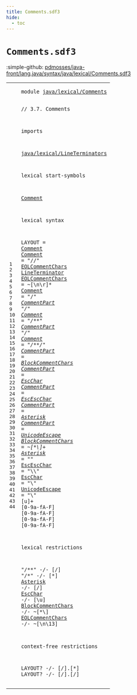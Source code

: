 ```yaml
---
title: Comments.sdf3
hide:
  - toc
---
```


# `Comments.sdf3`

:simple-github: [pdmosses/java-front/lang.java/syntax/java/lexical/Comments.sdf3]

[pdmosses/java-front/lang.java/syntax/java/lexical/Comments.sdf3]: https://github.com/pdmosses/java-front/blob/master/lang.java/syntax/java/lexical/Comments.sdf3 "The source file on GitHub"

<div class="sdf3"><table class="highlighttable"><tbody><tr><td class="linenos"><div class="linenodiv"><pre><span></span>1
2
3
4
5
6
7
8
9
10
11
12
13
14
15
16
17
18
19
20
21
22
23
24
25
26
27
28
29
30
31
32
33
34
35
36
37
38
39
40
41
42
43
44
</pre></div></td>
<td class="code"><pre><code><span class="keyword">module</span> <a href="../Main.sdf3#java/lexical/Comments_69_90" id="java/lexical/Comments_7_28" title="Referenced at ../Main.sdf3 line 6">java/lexical/Comments</a>

<span class="layout">// 3.7. Comments</span>

<span class="keyword">imports</span>

  <a href="../LineTerminators.sdf3#java/lexical/LineTerminators_7_35" id="java/lexical/LineTerminators_59_87" title="Defined at ../LineTerminators.sdf3 line 1">java/lexical/LineTerminators</a>

<span class="keyword">lexical start-symbols</span>
  
  <a href="#Comment_162_169" id="Comment_116_123" title="Defined at line 16, 18, 19, 20">Comment</a>

<span class="keyword">lexical syntax</span>

  <span class="keyword">LAYOUT</span> = <a href="#Comment_162_169" id="Comment_152_159" title="Defined at line 16, 18, 19, 20">Comment</a>
  <a href="#Comment_152_159" id="Comment_162_169" title="Referenced at line 15">Comment</a> = <span class="cons_Lit">"//"</span> <a href="#EOLCommentChars_210_225" id="EOLCommentChars_177_192" title="Defined at line 17">EOLCommentChars</a> <a href="../LineTerminators.sdf3#LineTerminator_81_95" id="LineTerminator_193_207" title="Defined at ../LineTerminators.sdf3 line 7, 8, 9, 10">LineTerminator</a>
  <a href="#EOLCommentChars_760_775" id="EOLCommentChars_210_225" title="Referenced at line 39">EOLCommentChars</a> = ~[\n\r]*
  <a href="#Comment_152_159" id="Comment_239_246" title="Referenced at line 15">Comment</a> = <span class="cons_Lit">"/*"</span> <a href="#CommentPart_329_340" id="CommentPart_254_265" title="Defined at line 21, 22, 23, 24, 25">CommentPart</a>* <span class="cons_Lit">"*/"</span>
  <a href="#Comment_152_159" id="Comment_274_281" title="Referenced at line 15">Comment</a> = <span class="cons_Lit">"/**"</span> <a href="#CommentPart_329_340" id="CommentPart_290_301" title="Defined at line 21, 22, 23, 24, 25">CommentPart</a>* <span class="cons_Lit">"*/"</span>
  <a href="#Comment_152_159" id="Comment_310_317" title="Referenced at line 15">Comment</a> = <span class="cons_Lit">"/**/"</span>
  <a href="#CommentPart_290_301" id="CommentPart_329_340" title="Referenced at line 19">CommentPart</a> = <a href="#BlockCommentChars_469_486" id="BlockCommentChars_343_360" title="Defined at line 26">BlockCommentChars</a>
  <a href="#CommentPart_290_301" id="CommentPart_363_374" title="Referenced at line 19">CommentPart</a> = <a href="#EscChar_539_546" id="EscChar_377_384" title="Defined at line 29">EscChar</a>
  <a href="#CommentPart_290_301" id="CommentPart_387_398" title="Referenced at line 19">CommentPart</a> = <a href="#EscEscChar_517_527" id="EscEscChar_401_411" title="Defined at line 28">EscEscChar</a>
  <a href="#CommentPart_290_301" id="CommentPart_414_425" title="Referenced at line 19">CommentPart</a> = <a href="#Asterisk_500_508" id="Asterisk_428_436" title="Defined at line 27">Asterisk</a>
  <a href="#CommentPart_290_301" id="CommentPart_439_450" title="Referenced at line 19">CommentPart</a> = <a href="#UnicodeEscape_556_569" id="UnicodeEscape_453_466" title="Defined at line 30">UnicodeEscape</a>
  <a href="#BlockCommentChars_728_745" id="BlockCommentChars_469_486" title="Referenced at line 38">BlockCommentChars</a> = ~[\*\\]+
  <a href="#Asterisk_688_696" id="Asterisk_500_508" title="Referenced at line 36">Asterisk</a> = <span class="cons_Lit">"*"</span>
  <a href="#EscEscChar_401_411" id="EscEscChar_517_527" title="Referenced at line 23">EscEscChar</a> = <span class="cons_Lit">"\\\\"</span>
  <a href="#EscChar_708_715" id="EscChar_539_546" title="Referenced at line 37">EscChar</a> = <span class="cons_Lit">"\\"</span>
  <a href="#UnicodeEscape_453_466" id="UnicodeEscape_556_569" title="Referenced at line 25">UnicodeEscape</a> = <span class="cons_Lit">"\\"</span> [<span class="cons_Regular">u</span>]+ [<span class="cons_Regular">0</span>-<span class="cons_Regular">9</span><span class="cons_Regular">a</span>-<span class="cons_Regular">f</span><span class="cons_Regular">A</span>-<span class="cons_Regular">F</span>] [<span class="cons_Regular">0</span>-<span class="cons_Regular">9</span><span class="cons_Regular">a</span>-<span class="cons_Regular">f</span><span class="cons_Regular">A</span>-<span class="cons_Regular">F</span>] [<span class="cons_Regular">0</span>-<span class="cons_Regular">9</span><span class="cons_Regular">a</span>-<span class="cons_Regular">f</span><span class="cons_Regular">A</span>-<span class="cons_Regular">F</span>] [<span class="cons_Regular">0</span>-<span class="cons_Regular">9</span><span class="cons_Regular">a</span>-<span class="cons_Regular">f</span><span class="cons_Regular">A</span>-<span class="cons_Regular">F</span>]

<span class="keyword">lexical restrictions</span>

  <span class="cons_Lit">"/**"</span> -/- [\/]
  <span class="cons_Lit">"/*"</span> -/- [\*]
  <a href="#Asterisk_500_508" id="Asterisk_688_696" title="Defined at line 27">Asterisk</a> -/- [\/]
  <a href="#EscChar_539_546" id="EscChar_708_715" title="Defined at line 29">EscChar</a> -/- [\\<span class="cons_Regular">u</span>]
  <a href="#BlockCommentChars_469_486" id="BlockCommentChars_728_745" title="Defined at line 26">BlockCommentChars</a> -/- ~[\*\\]
  <a href="#EOLCommentChars_210_225" id="EOLCommentChars_760_775" title="Defined at line 17">EOLCommentChars</a> -/- ~[\n<span class="cons_Decimal">\13</span>]

<span class="keyword">context-free restrictions</span>

  <span class="keyword">LAYOUT</span>? -/- [\/].[\*]
  <span class="keyword">LAYOUT</span>? -/- [\/].[\/]
</code></pre></td></tr></tbody></table></div>